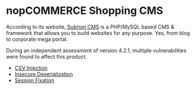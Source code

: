 # nopCOMMERCE Shopping CMS

According to its website, [Subrion CMS](https://subrion.org/) is a PHP/MySQL based CMS & framework that allows you to build websites for any purpose. Yes, from blog to corporate mega portal.

During an independent assessment of version 4.2.1, multiple vulnerabilities were found to affect this product.

* [CSV Injection](./CSV%20Injection/)
* [Insecure Deserialization](./Insecure%20Deserialization/)
* [Session Fixation](./Session%20Fixation/)


